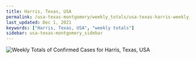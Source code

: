 ```yaml
---
title: Harris, Texas, USA
permalink: /usa-texas-montgomery/weekly_totals/usa-texas-harris-weekly_totals.html
last_updated: Dec 1, 2021
keywords: ["Harris, Texas, USA", "weekly totals"]
sidebar: usa-texas-montgomery_sidebar
---
```


![Weekly Totals of Confirmed Cases for Harris, Texas, USA](/covid_tracker/images/graphs/usa-texas-harris-weekly_totals_graph.png)

